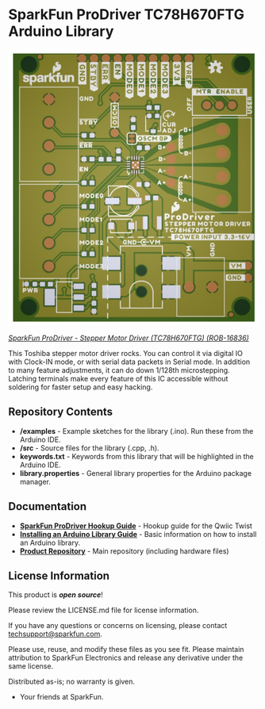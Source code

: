 SparkFun ProDriver TC78H670FTG Arduino Library
===========================================================

![SparkFun ProDriver - Stepper Motor Driver (TC78H670FTG)](https://raw.githubusercontent.com/sparkfun/SparkFun_ProDriver_TC78H670FTG/master/Documents/brd_top_preivew.jpg)

[*SparkFun ProDriver - Stepper Motor Driver (TC78H670FTG) (ROB-16836)*](https://www.sparkfun.com/products/16836)

This Toshiba stepper motor driver rocks. You can control it via digital IO with Clock-IN mode, or with serial data packets in Serial mode. In addition to many feature adjustments, it can do down 1/128th microstepping. Latching terminals make every feature of this IC accessible without soldering for faster setup and easy hacking.

Repository Contents
-------------------

* **/examples** - Example sketches for the library (.ino). Run these from the Arduino IDE. 
* **/src** - Source files for the library (.cpp, .h).
* **keywords.txt** - Keywords from this library that will be highlighted in the Arduino IDE. 
* **library.properties** - General library properties for the Arduino package manager. 

Documentation
--------------
* **[SparkFun ProDriver Hookup Guide]()** - Hookup guide for the Qwiic Twist
* **[Installing an Arduino Library Guide](https://learn.sparkfun.com/tutorials/installing-an-arduino-library)** - Basic information on how to install an Arduino library.
* **[Product Repository](https://github.com/sparkfun/SparkFun_ProDriver_TC78H670FTG)** - Main repository (including hardware files)

License Information
-------------------

This product is _**open source**_! 

Please review the LICENSE.md file for license information. 

If you have any questions or concerns on licensing, please contact techsupport@sparkfun.com.

Please use, reuse, and modify these files as you see fit. Please maintain attribution to SparkFun Electronics and release any derivative under the same license.

Distributed as-is; no warranty is given.

- Your friends at SparkFun.
